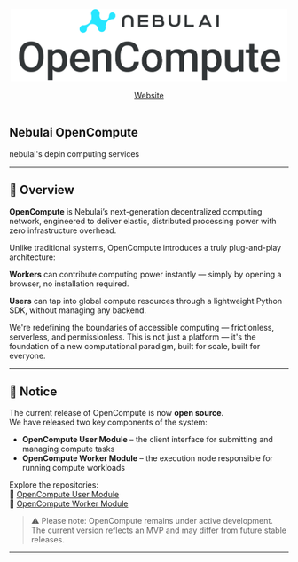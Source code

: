 <div align="center">
  <img src="https://github.com/NebulaiNetwork/Nebulai_OpenCompute/blob/main/img/logo.png" width="500"/> 
  
  [Website](https://nebulai.network) <br> <br>
</div>

## Nebulai OpenCompute
nebulai's depin computing services

---

## 🚀 Overview
**OpenCompute** is Nebulai’s next-generation decentralized computing network, engineered to deliver elastic, distributed processing power with zero infrastructure overhead.

Unlike traditional systems, OpenCompute introduces a truly plug-and-play architecture:

**Workers** can contribute computing power instantly — simply by opening a browser, no installation required.

**Users** can tap into global compute resources through a lightweight Python SDK, without managing any backend.

We're redefining the boundaries of accessible computing — frictionless, serverless, and permissionless.
This is not just a platform — it's the foundation of a new computational paradigm, built for scale, built for everyone.

---
## 📢 Notice

The current release of OpenCompute is now **open source**.  
We have released two key components of the system:

- **OpenCompute User Module** – the client interface for submitting and managing compute tasks  
- **OpenCompute Worker Module** – the execution node responsible for running compute workloads  

Explore the repositories:  
🔗 [OpenCompute User Module](https://github.com/NebulaiNetwork/OpenCompute_User)  
🔗 [OpenCompute Worker Module](https://github.com/NebulaiNetwork/OpenCompute_Worker)

> ⚠️ Please note: OpenCompute remains under active development.  
> The current version reflects an MVP and may differ from future stable releases.

---

